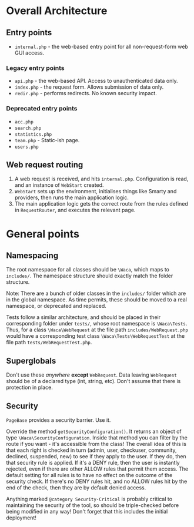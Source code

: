 # Overall Architecture

## Entry points
* `internal.php` - the web-based entry point for all non-request-form web GUI access.

### Legacy entry points
* `api.php` - the web-based API. Access to unauthenticated data only.
* `index.php` - the request form. Allows submission of data only.
* `redir.php` - performs redirects. No known security impact. 

### Deprecated entry points
* `acc.php`
* `search.php`
* `statistics.php`
* `team.php` - Static-ish page.
* `users.php`

## Web request routing

1. A web request is received, and hits `internal.php`. Configuration is read, and an instance of `WebStart` created.
1. `WebStart` sets up the environment, initialises things like Smarty and providers, then runs the main application logic.
1. The main application logic gets the correct route from the rules defined in `RequestRouter`, and executes the relevant page.

# General points

## Namespacing

The root namespace for all classes should be `\Waca`, which maps to `includes/`. The namespace structure should exactly 
match the folder structure.

Note: There are a bunch of older classes in the `includes/` folder which are in the global namespace. As time permits,
these should be moved to a real namespace, or deprecated and replaced.

Tests follow a similar architecture, and should be placed in their corresponding folder under `tests/`, whose root 
namespace is `\Waca\Tests`. Thus, for a class `\Waca\WebRequest` at the file path `includes/WebRequest.php` would have a 
corresponding test class `\Waca\Tests\WebRequestTest` at the file path `tests/WebRequestTest.php`.


## Superglobals

Don't use these _anywhere_ **except** `WebRequest`. Data leaving `WebRequest` should be of a declared type 
(int, string, etc). Don't assume that there is protection in place.

## Security

`PageBase` provides a security barrier. Use it.

Override the method `getSecurityConfiguration()`. It returns an object of type `\Waca\SecurityConfiguration`. Inside that
method you can filter by the route if you want - it's accessible from the class! The overall idea of this is that each
right is checked in turn (admin, user, checkuser, community, declined, suspended, new) to see if they apply to the user.
If they do, then that security rule is applied. If it's a DENY rule, then the user is instantly rejected, even if there
are other ALLOW rules that permit them access. The default setting for all rules is to have no effect on the outcome of
the security check. If there's no DENY rules hit, and no ALLOW rules hit by the end of the check, then they are by 
default denied access. 


Anything marked `@category Security-Critical` is probably critical to maintaining the security of the tool, so should
be triple-checked before being modified in any way! Don't forget that this includes the initial deployment!

